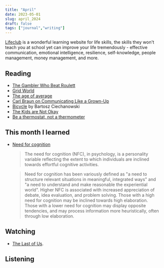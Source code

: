 ```yaml
---
title: "April"
date: 2023-05-01
slug: april_2024
draft: false
tags: ["journal","writing"]
---
```



[Lifeclub](https://lifeclub.org/) is a wonderful learning website for life skills, the skills they won't teach you at school yet can improve your life tremendously - effective communication, emotional intelligence, resilience, self-knowledge, people management, money management, and more.

## Reading

- [The Gambler Who Beat Roulett](https://www.bloomberg.com/features/2023-how-to-beat-roulette-gambler-figures-it-out/?leadSource=uverify%20wall)
- [Grid World](https://alex.miller.garden/grid-world/)
- [The age of average](https://www.alexmurrell.co.uk/articles/the-age-of-average)
- [Carl Braun on Communicating Like a Grown-Up](https://fs.blog/carl-braun-communicating/)
- [Bicycle](https://ciechanow.ski/bicycle/) by Bartosz Ciechanowski
- [The Kids are Not Okay](https://thezvi.wordpress.com/2023/03/08/the-kids-are-not-okay/)
- [Be a thermostat, not a thermometer](https://larahogan.me/blog/be-a-thermostat-not-a-thermometer/)

## This month I learned

- [Need for cognition](https://en.m.wikipedia.org/wiki/Need_for_cognition)

  > The need for cognition (NFC), in psychology, is a personality variable reflecting the extent to which individuals are inclined towards effortful cognitive activities.

  > Need for cognition has been variously defined as "a need to structure relevant situations in meaningful, integrated ways" and "a need to understand and make reasonable the experiential world". Higher NFC is associated with increased appreciation of debate, idea evaluation, and problem solving. Those with a high need for cognition may be inclined towards high elaboration. Those with a lower need for cognition may display opposite tendencies, and may process information more heuristically, often through low elaboration.

## Watching

- [The Last of Us](https://www.imdb.com/title/tt3581920/).

## Listening

